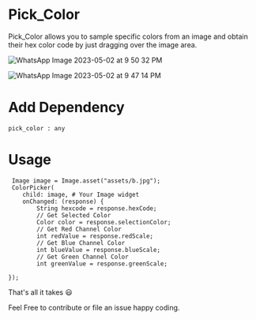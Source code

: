 #  Pick_Color

Pick_Color allows you to sample specific colors from an image and obtain their hex color code by just dragging over the image area.

![WhatsApp Image 2023-05-02 at 9 50 32 PM](https://user-images.githubusercontent.com/119127289/235725800-c3eaf22e-7198-4f87-9cf7-75462281ae33.jpeg)

![WhatsApp Image 2023-05-02 at 9 47 14 PM](https://user-images.githubusercontent.com/119127289/235725928-82abce38-ec06-4463-8211-6b3539e36f04.jpeg)

<!-- # Example 

<video controls>
  <source src="https://user-images.githubusercontent.com/119127289/233433363-10709d10-0936-467f-8b6c-cf6220faf7b2.mp4" type="video/mp4">
</video> -->


# Add Dependency
```
pick_color : any
```


# Usage 

```
 Image image = Image.asset("assets/b.jpg");
 ColorPicker(
    child: image, # Your Image widget
    onChanged: (response) {
        String hexcode = response.hexCode;
        // Get Selected Color
        Color color = response.selectionColor;
        // Get Red Channel Color
        int redValue = response.redScale;
        // Get Blue Channel Color
        int blueValue = response.blueScale;
        // Get Green Channel Color
        int greenValue = response.greenScale;  
                  
});    
```


That's all it takes 😃

Feel Free to contribute or file an issue happy coding.



